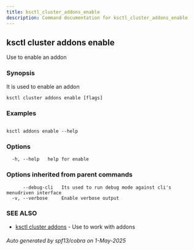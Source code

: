 ```yaml
---
title: ksctl_cluster_addons_enable
description: Command documentation for ksctl_cluster_addons_enable
---
```


## ksctl cluster addons enable

Use to enable an addon

### Synopsis

It is used to enable an addon

```
ksctl cluster addons enable [flags]
```

### Examples

```

ksctl addons enable --help

```

### Options

```
  -h, --help   help for enable
```

### Options inherited from parent commands

```
      --debug-cli   Its used to run debug mode against cli's menudriven interface
  -v, --verbose     Enable verbose output
```

### SEE ALSO

* [ksctl cluster addons](ksctl_cluster_addons.md)	 - Use to work with addons

###### Auto generated by spf13/cobra on 1-May-2025
